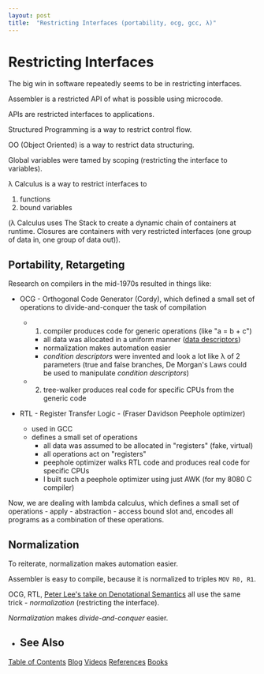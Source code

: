 ```yaml
---
layout: post
title:  "Restricting Interfaces (portability, ocg, gcc, λ)"
---
```

# Restricting Interfaces
The big win in software repeatedly seems to be in restricting interfaces.

Assembler is a restricted API of what is possible using microcode.

APIs are restricted interfaces to applications.

Structured Programming is a way to restrict control flow.

OO (Object Oriented) is a way to restrict data structuring.

Global variables were tamed by scoping (restricting the interface to variables).

λ Calculus is a way to restrict interfaces to
1. functions
2. bound variables

(λ Calculus uses The Stack to create a dynamic chain of containers at runtime.  Closures are containers with very restricted interfaces (one group of data in, one group of data out)).

## Portability, Retargeting
Research on compilers in the mid-1970s resulted in things like:

- OCG - Orthogonal Code Generator (Cordy), which defined a small set of operations to divide-and-conquer the task of compilation
	- 1. compiler produces code for generic operations (like "a = b + c")
		- all data was allocated in a uniform manner ([data descriptors](https://dl.acm.org/doi/10.1145/24039.24051]))
		- normalization makes automation easier
		- *condition descriptors* were invented and look a lot like λ of 2 parameters (true and false branches, De Morgan's Laws could be used to manipulate *condition descriptors*)
	- 2. tree-walker produces real code for specific CPUs from the generic code

- RTL - Register Transfer Logic -  (Fraser Davidson Peephole optimizer)
	- used in GCC
	- defines a small set of operations
		- all data was assumed to be allocated in "registers" (fake, virtual)
		- all operations act on "registers"
		- peephole optimizer walks RTL code and produces real code for specific CPUs
		- I built such a peephole optimizer using just AWK (for my 8080 C compiler)

Now, we are dealing with lambda calculus, which defines a small set of operations
	- apply
	- abstraction
	- access bound slot
and, encodes all programs as a combination of these operations.

## Normalization
To reiterate, normalization makes automation easier.

Assembler is easy to compile, because it is normalized to triples
`MOV R0, R1`.

OCG, RTL, [Peter Lee's take on Denotational Semantics](https://www.amazon.ca/Realistic-Compiler-Generation-Peter-Lee/dp/0262121417) all use the same trick - *normalization* (restricting the interface).

*Normalization* makes *divide-and-conquer* easier.
- ## See Also

[Table of Contents](https://guitarvydas.github.io/2021/12/10/Table-of-Contents-Dec-01-2021.html)
[Blog](https://guitarvydas.github.io)
[Videos](https://www.youtube.com/channel/UC9EJr0nKHwadbHUtc5zHdmQ/videos)
[References](https://guitarvydas.github.io/2021/01/14/References.html)
[Books](https://leanpub.com/u/paul-tarvydas.html)

<script src="https://utteranc.es/client.js" 
        repo="guitarvydas/guitarvydas.github.io" 
        issue-term="pathname" 
        theme="github-light" 
        crossorigin="anonymous" 
        async> 
</script> 